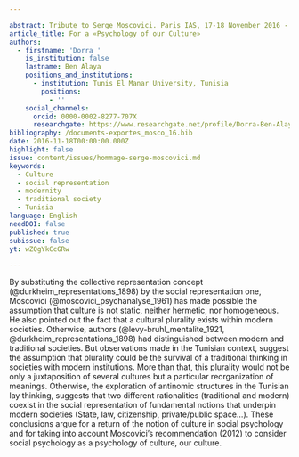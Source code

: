 ```yaml
---

abstract: Tribute to Serge Moscovici. Paris IAS, 17-18 November 2016 - Session 5
article_title: For a «Psychology of our Culture»
authors:
  - firstname: 'Dorra '
    is_institution: false
    lastname: Ben Alaya
    positions_and_institutions:
      - institution: Tunis El Manar University, Tunisia
        positions:
          - ''
    social_channels:
      orcid: 0000-0002-8277-707X
      researchgate: https://www.researchgate.net/profile/Dorra-Ben-Alaya/2
bibliography: /documents-exportes_mosco_16.bib
date: 2016-11-18T00:00:00.000Z
highlight: false
issue: content/issues/hommage-serge-moscovici.md
keywords:
  - Culture
  - social representation
  - modernity
  - traditional society
  - Tunisia
language: English
needDOI: false
published: true
subissue: false
yt: wZQgYkCcGRw

---
```


By substituting the collective representation concept (@durkheim_representations_1898) by the social representation one, Moscovici (@moscovici_psychanalyse_1961) has made possible the assumption that culture is not static, neither hermetic, nor homogeneous. He also pointed out the fact that a cultural plurality exists within modern societies. Otherwise, authors (@levy-bruhl_mentalite_1921, @durkheim_representations_1898) had distinguished between modern and traditional societies. But observations made in the Tunisian context, suggest the assumption that plurality could be the survival of a traditional thinking in societies with modern institutions. More than that, this plurality would not be only a juxtaposition of several cultures but a particular reorganization of meanings. Otherwise, the exploration of antinomic structures in the Tunisian lay thinking, suggests that two different rationalities (traditional and modern) coexist in the social representation of fundamental notions that underpin modern societies (State, law, citizenship, private/public space…). These conclusions argue for a return of the notion of culture in social psychology and for taking into account Moscovici’s recommendation (2012) to consider social psychology as a psychology of culture, our culture.

<Youtube yt="wZQgYkCcGRw" caption="For a psychology of our culture"></Youtube>
